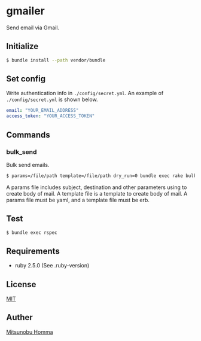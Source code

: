 # gmailer

Send email via Gmail.

## Initialize

```sh
$ bundle install --path vendor/bundle
```

## Set config

Write authentication info in `./config/secret.yml`.
An example of `./config/secret.yml` is shown below.

```yml
email: "YOUR_EMAIL_ADDRESS"
access_token: "YOUR_ACCESS_TOKEN"
```

## Commands

### bulk_send

Bulk send emails.

```sh
$ params=/file/path template=/file/path dry_run=0 bundle exec rake bulk_send
```

A params file includes subject, destination and other parameters using to create body of mail.
A template file is a template to create body of mail.
A params file must be yaml, and a template file must be erb.

## Test

```sh
$ bundle exec rspec
```

## Requirements
- ruby 2.5.0 (See .ruby-version)

## License
[MIT](https://github.com/mitsu9/gmailer/blob/master/LICENSE)

## Auther
[Mitsunobu Homma](https://github.com/mitsu9)
